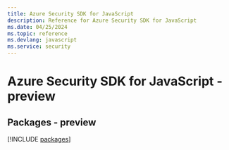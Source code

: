 ```yaml
---
title: Azure Security SDK for JavaScript
description: Reference for Azure Security SDK for JavaScript
ms.date: 04/25/2024
ms.topic: reference
ms.devlang: javascript
ms.service: security
---
```

# Azure Security SDK for JavaScript - preview
## Packages - preview
[!INCLUDE [packages](security-index.md)]